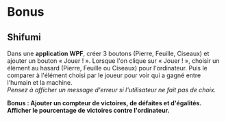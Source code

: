 # Bonus  

## Shifumi  
Dans une **application WPF**, créer 3 boutons (Pierre, Feuille, Ciseaux) et ajouter un bouton « Jouer ! ». Lorsque l'on clique sur « Jouer ! », choisir un élément au hasard (Pierre, Feuille ou Ciseaux) pour l'ordinateur. Puis le comparer à l'élément choisi par le joueur pour voir qui a gagné entre l'humain et la machine.  
*Pensez à afficher un message d'erreur si l'utilisateur ne fait pas de choix.*

**Bonus : Ajouter un compteur de victoires, de défaites et d'égalités. Afficher le pourcentage de victoires contre l'ordinateur.**
